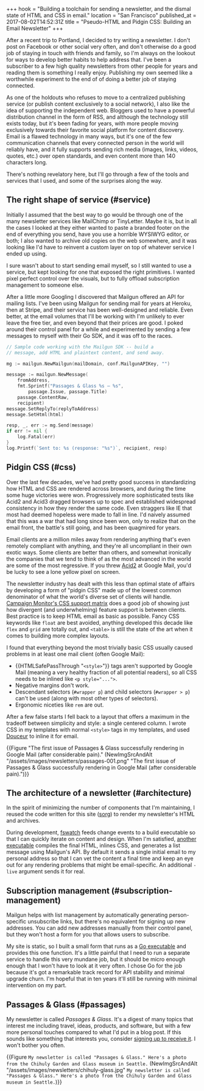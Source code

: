+++
hook = "Building a toolchain for sending a newsletter, and the dismal state of HTML and CSS in email."
location = "San Francisco"
published_at = 2017-08-02T14:52:31Z
title = "Pseudo-HTML and Pidgin CSS: Building an Email Newsletter"
+++

After a recent trip to Portland, I decided to try writing a
newsletter. I don't post on Facebook or other social very
often, and don't otherwise do a good job of staying in
touch with friends and family, so I'm always on the lookout
for ways to develop better habits to help address that.
I've been a subscriber to a few high quality newsletters
from other people for years and reading them is something I
really enjoy. Publishing my own seemed like a worthwhile
experiment to the end of of doing a better job of staying
connected.

As one of the holdouts who refuses to move to a centralized
publishing service (or publish content exclusively to a
social network), I also like the idea of supporting the
independent web. Bloggers used to have a powerful
distribution channel in the form of RSS, and although the
technology still exists today, but it's been fading for
years, with more people moving exclusively towards their
favorite social platform for content discovery. Email is a
flawed technology in many ways, but it's one of the few
communication channels that every connected person in the
world will reliably have, and it fully supports sending
rich media (images, links, videos, quotes, etc.) over open
standards, and even content more than 140 characters long.

There's nothing revelatory here, but I'll go through a few
of the tools and services that I used, and some of the
surprises along the way.

## The right shape of service (#service)

Initially I assumed that the best way to go would be
through one of the many newsletter services like MailChimp
or TinyLetter. Maybe it is, but in all the cases I looked
at they either wanted to paste a branded footer on the end
of everything you send, have you use a horrible WYSIWYG
editor, or both; I also wanted to archive old copies on the
web somewhere, and it was looking like I'd have to reinvent
a custom layer on top of whatever service I ended up using.

I sure wasn't about to start sending email myself, so I
still wanted to use a service, but kept looking for one
that exposed the right primitives. I wanted pixel perfect
control over the visuals, but to fully offload subscription
management to someone else.

After a little more Googling I discovered that Mailgun
offered an API for mailing lists. I've been using Mailgun
for sending mail for years at Heroku, then at Stripe, and
their service has been well-designed and reliable. Even
better, at the email volumes that I'll be working with I'm
unlikely to ever leave the free tier, and even beyond that
their prices are good. I poked around their control panel
for a while and experimented by sending a few messages to
myself with their Go SDK, and it was off to the races.

``` go
// Sample code working with the Mailgun SDK -- build a
// message, add HTML and plaintext content, and send away.

mg := mailgun.NewMailgun(mailDomain, conf.MailgunAPIKey, "")

message := mailgun.NewMessage(
    fromAddress,
    fmt.Sprintf("Passages & Glass %s — %s",
        passage.Issue, passage.Title)
    passage.ContentRaw,
    recipient)
message.SetReplyTo(replyToAddress)
message.SetHtml(html)

resp, _, err := mg.Send(message)
if err != nil {
    log.Fatal(err)
}
log.Printf(`Sent to: %s (response: "%s")`, recipient, resp)
```

## Pidgin CSS (#css)

Over the last few decades, we've had pretty good success in
standardizing how HTML and CSS are rendered across
browsers, and during the time some huge victories were won.
Progressively more sophisticated tests like Acid2 and Acid3
dragged browsers up to spec and established widespread
consistency in how they render the same code. Even
straggers like IE that most had deemed hopeless were made
to fall in line. I'd naively assumed that this was a war
that had long since been won, only to realize that on the
email front, the battle's still going, and has been
quagmired for years.

Email clients are a million miles away from rendering
anything that's even remotely compliant with anything, and
they're all uncompliant in their own exotic ways. Some
clients are better than others, and somewhat ironically the
companies that we tend to think of as the most advanced in
the world are some of the most regressive. If you threw
[Acid2][acid2] at Google Mail, you'd be lucky to see a lone
yellow pixel on screen.

The newsletter industry has dealt with this less than
optimal state of affairs by developing a form of "pidgin
CSS" made up of the lowest common denominator of what the
world's diverse set of clients will handle. [Campaign
Monitor's CSS support matrix][email-css] does a good job of
showing just how divergent (and underwhelming) feature
support is between clients. Best practice is to keep HTML
email as basic as possible. Fancy CSS keywords like `float`
are best avoided, anything developed this decade like
`flex` and `grid` are totally out, and `<table>` is still
the state of the art when it comes to building more complex
layouts.

I found that everything beyond the most trivially basic CSS
usually caused problems in at least one mail client (often
Google Mail):

* {{HTMLSafePassThrough "`<style>`"}} tags aren't supported by Google Mail (meaning a
  very healthy fraction of all potential readers), so all
  CSS needs to be inlined like `<p style="...">`.
* Negative margins don't work.
* Descendant selectors (`#wrapper p`) and child selectors
  (`#wrapper > p`) can't be used (along with most other
  types of selectors).
* Ergonomic niceties like `rem` are out.

After a few false starts I fell back to a layout that
offers a maximum in the tradeoff between simplicity and
style: a single centered column. I wrote CSS in my
templates with normal `<style>` tags in my templates, and
used [Douceur][douceur] to inline it for email.

{{Figure "The first issue of Passages & Glass successfully rendering in Google Mail (after considerable pain)." (NewImgSrcAndAlt "/assets/images/newsletters/passages-001.png" "The first issue of Passages & Glass successfully rendering in Google Mail (after considerable pain).")}}

## The architecture of a newsletter (#architecture)

In the spirit of minimizing the number of components that
I'm maintaining, I reused the code written for this site
([sorg]) to render my newsletter's HTML and archives.

During development, [fswatch] feeds change events to a
build executable so that I can quickly iterate on content
and design. When I'm satisfied, [another executable][exec]
compiles the final HTML, inlines CSS, and generates a list
message using Mailgun's API. By default it sends a single
initial email to my personal address so that I can vet the
content a final time and keep an eye out for any rendering
problems that might be email-specific. An additional
`-live` argument sends it for real.

## Subscription management (#subscription-management)

Mailgun helps with list management by automatically
generating person-specific unsubscribe links, but there's
no equivalent for signing up new addresses. You can add new
addresses manually from their control panel, but they won't
host a form for you that allows users to subscribe.

My site is static, so I built a small form that runs as a
[Go executable][passages-signup] and provides this one
function. It's a little painful that I need to run a
separate service to handle this very mundane job, but it
should be micro enough enough that I won't have to look at
it very often. I chose Go for the job because it's got a
remarkable track record for API stability and minimal
upgrade churn. I'm hopeful that in ten years it'll still be
running with minimal intervention on my part.

## Passages & Glass (#passages)

My newsletter is called _Passages & Glass_. It's a digest
of many topics that interest me including travel, ideas,
products, and software, but with a few more personal
touches compared to what I'd put in a blog post. If this
sounds like something that interests you, consider [signing
up to receive it][signup]. I won't bother you often.

{{Figure `My newsletter is called "Passages & Glass." Here's a photo from the Chihuly Garden and Glass museum in Seattle.` (NewImgSrcAndAlt "/assets/images/newsletters/chihuly-glass.jpg" `My newsletter is called "Passages & Glass." Here's a photo from the Chihuly Garden and Glass museum in Seattle.`)}}

[acid2]: https://en.wikipedia.org/wiki/Acid2
[douceur]: https://github.com/aymerick/douceur
[email-css]: https://www.campaignmonitor.com/css/
[exec]: https://github.com/brandur/sorg/blob/master/cmd/sorg-passages/main.go
[fswatch]: https://github.com/emcrisostomo/fswatch
[passages-signup]: https://github.com/brandur/passages-signup
[signup]: /newsletter#passages
[sorg]: https://github.com/brandur/sorg
